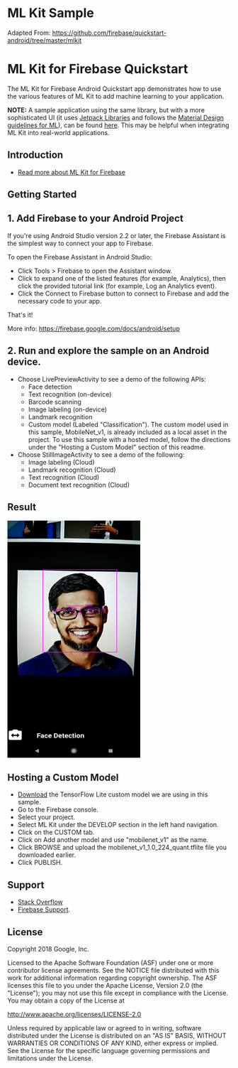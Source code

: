 # ML Kit Sample

Adapted From: https://github.com/firebase/quickstart-android/tree/master/mlkit



ML Kit for Firebase Quickstart
==============================

The ML Kit for Firebase Android Quickstart app demonstrates how to use the
various features of ML Kit to add machine learning to your application.

**NOTE:** A sample application using the same library, but with a more
sophisticated UI (it uses [Jetpack
Libraries](https://developer.android.com/jetpack) and follows the [Material
Design guidelines for ML](https://material.io/collections/machine-learning/)),
can be found [here](https://github.com/firebase/mlkit-material-android). This
may be helpful when integrating ML Kit into real-world applications.

Introduction
------------

- [Read more about ML Kit for Firebase](https://firebase.google.com/docs/ml-kit/)

Getting Started
---------------

## 1. Add Firebase to your Android Project

If you're using Android Studio version 2.2 or later, the Firebase Assistant is the simplest way to connect your app to Firebase.

To open the Firebase Assistant in Android Studio:
* Click Tools > Firebase to open the Assistant window.
* Click to expand one of the listed features (for example, Analytics), then click the provided tutorial link (for example, Log an Analytics event).
* Click the Connect to Firebase button to connect to Firebase and add the necessary code to your app.

That's it!

More info: https://firebase.google.com/docs/android/setup

## 2. Run and explore the sample on an Android device.

- Choose LivePreviewActivity to see a demo of the following APIs:
  - Face detection
  - Text recognition (on-device)
  - Barcode scanning
  - Image labeling (on-device)
  - Landmark recognition
  - Custom model (Labeled "Classification"). The custom model used in this
    sample, MobileNet_v1, is already included as a local asset in the project.
    To use this sample with a hosted model, follow the directions under the
    "Hosting a Custom Model" section of this readme.
- Choose StillImageActivity to see a demo of the following:
  - Image labeling (Cloud)
  - Landmark recognition (Cloud)
  - Text recognition (Cloud)
  - Document text recognition (Cloud)

Result
-----------
<img src="app/src/screen.png" height="534" width="300"/>

Hosting a Custom Model
-----------
- [Download](http://download.tensorflow.org/models/mobilenet_v1_2018_02_22/mobilenet_v1_1.0_224_quant.tgz)
  the TensorFlow Lite custom model we are using in this sample.
- Go to the Firebase console.
- Select your project.
- Select ML Kit under the DEVELOP section in the left hand navigation.
- Click on the CUSTOM tab.
- Click on Add another model and use "mobilenet_v1" as the name.
- Click BROWSE and upload the mobilenet_v1_1.0_224_quant.tflite file you
  downloaded earlier.
- Click PUBLISH.

Support
-------

- [Stack Overflow](https://stackoverflow.com/questions/tagged/firebase-mlkit)
- [Firebase Support](https://firebase.google.com/support/).

License
-------

Copyright 2018 Google, Inc.

Licensed to the Apache Software Foundation (ASF) under one or more contributor
license agreements.  See the NOTICE file distributed with this work for
additional information regarding copyright ownership.  The ASF licenses this
file to you under the Apache License, Version 2.0 (the "License"); you may not
use this file except in compliance with the License.  You may obtain a copy of
the License at

  http://www.apache.org/licenses/LICENSE-2.0

Unless required by applicable law or agreed to in writing, software
distributed under the License is distributed on an "AS IS" BASIS, WITHOUT
WARRANTIES OR CONDITIONS OF ANY KIND, either express or implied.  See the
License for the specific language governing permissions and limitations under
the License.
